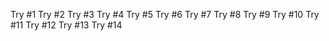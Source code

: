 Try #1
Try #2
Try #3
Try #4
Try #5
Try #6
Try #7
Try #8
Try #9
Try #10
Try #11
Try #12
Try #13
Try #14